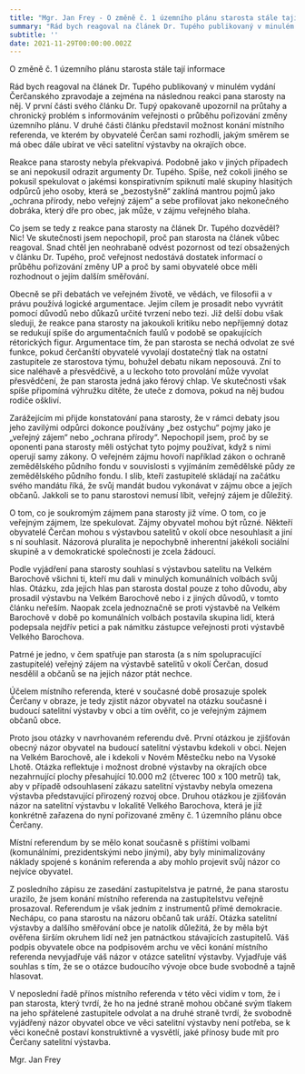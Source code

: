 ```yaml
---
title: "Mgr. Jan Frey - O změně č. 1 územního plánu starosta stále tají informace"
summary: "Rád bych reagoval na článek Dr. Tupého publikovaný v minulém vydání Čerčanského zpravodaje a zejména na následnou reakci pana starosty na něj."
subtitle: ''
date: 2021-11-29T00:00:00.002Z
---
```


O změně č. 1 územního plánu starosta stále tají informace 

Rád bych reagoval na článek Dr. Tupého publikovaný v minulém vydání Čerčanského zpravodaje a zejména na následnou reakci pana starosty na něj. V první části svého článku Dr. Tupý opakovaně upozornil na průtahy a chronický problém s informováním veřejnosti o průběhu pořizování změny územního plánu. V druhé části článku představil možnost konání místního referenda, ve kterém by obyvatelé Čerčan sami rozhodli, jakým směrem se má obec dále ubírat ve věci satelitní výstavby na okrajích obce.

Reakce pana starosty nebyla překvapivá. Podobně jako v jiných případech se ani nepokusil odrazit argumenty Dr. Tupého. Spíše, než cokoli jiného se pokusil spekulovat o jakémsi konspirativním spiknutí malé skupiny hlasitých odpůrců jeho osoby, která se „bezostyšně“ zaklíná mantrou pojmů jako „ochrana přírody, nebo veřejný zájem“ a sebe profilovat jako nekonečného dobráka, který dře pro obec, jak může, v zájmu veřejného blaha.

Co jsem se tedy z reakce pana starosty na článek Dr. Tupého dozvěděl? Nic! Ve skutečnosti jsem nepochopil, proč pan starosta na článek vůbec reagoval. Snad chtěl jen neohrabaně odvést pozornost od tezí obsažených v článku Dr. Tupého, proč veřejnost nedostává dostatek informací o průběhu pořizování změny UP a proč by sami obyvatelé obce měli rozhodnout o jejím dalším směřování.

Obecně se při debatách ve veřejném životě, ve vědách, ve filosofii a v právu používá logické argumentace. Jejím cílem je prosadit nebo vyvrátit pomocí důvodů nebo důkazů určité tvrzení nebo tezi. Již delší dobu však sleduji, že reakce pana starosty na jakoukoli kritiku nebo nepříjemný dotaz se redukují spíše do argumentačních faulů v podobě se opakujících rétorických figur. Argumentace tím, že pan starosta se nechá odvolat ze své funkce, pokud čerčanští obyvatelé vyvolají dostatečný tlak na ostatní zastupitele ze starostova týmu, bohužel debatu nikam neposouvá. Zní to sice naléhavě a přesvědčivě, a u leckoho toto provolání může vyvolat přesvědčení, že pan starosta jedná jako férový chlap. Ve skutečnosti však spíše připomíná výhružku dítěte, že uteče z domova, pokud na něj budou rodiče oškliví.
 
Zarážejícím mi přijde konstatování pana starosty, že v rámci debaty jsou jeho zavilými odpůrci dokonce používány „bez ostychu“ pojmy jako je „veřejný zájem“ nebo „ochrana přírody“. Nepochopil jsem, proč by se oponenti pana starosty měli ostýchat tyto pojmy používat, když s nimi operují samy zákony. O veřejném zájmu hovoří například zákon o ochraně zemědělského půdního fondu v souvislosti s vyjímáním zemědělské půdy ze zemědělského půdního fondu. I slib, kteří zastupitelé skládají na začátku svého mandátu říká, že svůj mandát budou vykonávat v zájmu obce a jejích občanů. Jakkoli se to panu starostovi nemusí líbit, veřejný zájem je důležitý.

O tom, co je soukromým zájmem pana starosty již víme. O tom, co je veřejným zájmem, lze spekulovat. Zájmy obyvatel mohou být různé. Někteří obyvatelé Čerčan mohou s výstavbou satelitů v okolí obce nesouhlasit a jiní s ní souhlasit. Názorová pluralita je nepochybně inherentní jakékoli sociální skupině a v demokratické společnosti je zcela žádoucí.

Podle vyjádření pana starosty souhlasí s výstavbou satelitu na Velkém Barochově všichni ti, kteří mu dali v minulých komunálních volbách svůj hlas. Otázku, zda jejich hlas pan starosta dostal pouze z toho důvodu, aby prosadil výstavbu na Velkém Barochově nebo i z jiných důvodů, v tomto článku neřeším. Naopak zcela jednoznačně se proti výstavbě na Velkém Barochově v době po komunálních volbách postavila skupina lidí, která podepsala nejdřív petici a pak námitku zástupce veřejnosti proti výstavbě Velkého Barochova.

Patrné je jedno, v čem spatřuje pan starosta (a s ním spolupracující zastupitelé) veřejný zájem na výstavbě satelitů v okolí Čerčan, dosud nesdělil a občanů se na jejich názor ptát nechce.

Účelem místního referenda, které v současné době prosazuje spolek Čerčany v obraze, je tedy zjistit názor obyvatel na otázku současné i budoucí satelitní výstavby v obci a tím ověřit, co je veřejným zájmem občanů obce.

Proto jsou otázky v navrhovaném referendu dvě. První otázkou je zjišťován obecný názor obyvatel na budoucí satelitní výstavbu kdekoli v obci. Nejen na Velkém Barochově, ale i kdekoli v Novém Městečku nebo na Vysoké Lhotě. Otázka reflektuje i možnost drobné výstavby na okrajích obce nezahrnující plochy přesahující 10.000 m2 (čtverec 100 x 100 metrů) tak, aby v případě odsouhlasení zákazu satelitní výstavby nebyla omezena výstavba představující přirozený rozvoj obce. Druhou otázkou je zjišťován názor na satelitní výstavbu v lokalitě Velkého Barochova, která je již konkrétně zařazena do nyní pořizované změny č. 1 územního plánu obce Čerčany.

Místní referendum by se mělo konat současně s příštími volbami (komunálními, prezidentskými nebo jinými), aby byly minimalizovány náklady spojené s konáním referenda a aby mohlo projevit svůj názor co nejvíce obyvatel.

Z posledního zápisu ze zasedání zastupitelstva je patrné, že pana starostu urazilo, že jsem konání místního referenda na zastupitelstvu veřejně prosazoval. Referendum je však jedním z instrumentů přímé demokracie. Nechápu, co pana starostu na názoru občanů tak uráží. Otázka satelitní výstavby a dalšího směřování obce je natolik důležitá, že by měla být ověřena širším okruhem lidí než jen patnáctkou stávajících zastupitelů. Váš podpis obyvatele obce na podpisovém archu ve věci konání místního referenda nevyjadřuje váš názor v otázce satelitní výstavby. Vyjadřuje váš souhlas s tím, že se o otázce budoucího vývoje obce bude svobodně a tajně hlasovat.

V neposlední řadě přínos místního referenda v této věci vidím v tom, že i pan starosta, který tvrdí, že ho na jedné straně mohou občané svým tlakem na jeho spřátelené zastupitele odvolat a na druhé straně tvrdí, že svobodně vyjádřený názor obyvatel obce ve věci satelitní výstavby není potřeba, se k věci konečně postaví konstruktivně a vysvětlí, jaké přínosy bude mít pro Čerčany satelitní výstavba.

Mgr. Jan Frey
